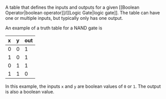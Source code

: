 A table that defines the inputs and outputs for a given [[Boolean Operator|boolean operator]]/[[Logic Gate|logic gate]]. The table can have one or multiple inputs, but typically only has one output.

An example of a truth table for a NAND gate is

| x | y | out |
|:--|:--|:----|
| 0 | 0 |   1 |
| 1 | 0 |   1 |
| 0 | 1 |   1 |
| 1 | 1 |   0 |  

In this example, the inputs `x` and `y` are boolean values of `0` or `1`. The output is also a boolean value.